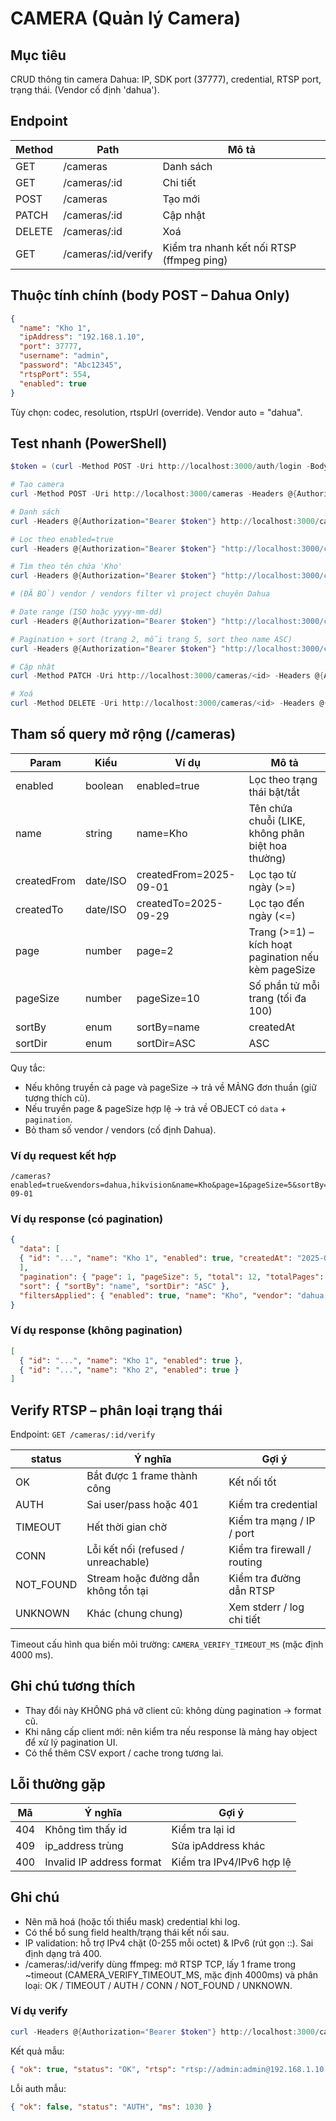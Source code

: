 # CAMERA (Quản lý Camera)

## Mục tiêu
CRUD thông tin camera Dahua: IP, SDK port (37777), credential, RTSP port, trạng thái. (Vendor cố định 'dahua').

## Endpoint
| Method | Path | Mô tả |
|--------|------|------|
| GET | /cameras | Danh sách |
| GET | /cameras/:id | Chi tiết |
| POST | /cameras | Tạo mới |
| PATCH | /cameras/:id | Cập nhật |
| DELETE | /cameras/:id | Xoá |
| GET | /cameras/:id/verify | Kiểm tra nhanh kết nối RTSP (ffmpeg ping) |

## Thuộc tính chính (body POST – Dahua Only)
```json
{
  "name": "Kho 1",
  "ipAddress": "192.168.1.10",
  "port": 37777,
  "username": "admin",
  "password": "Abc12345",
  "rtspPort": 554,
  "enabled": true
}
```
Tùy chọn: codec, resolution, rtspUrl (override). Vendor auto = "dahua".

## Test nhanh (PowerShell)
```powershell
$token = (curl -Method POST -Uri http://localhost:3000/auth/login -Body '{"username":"admin","password":"admin123"}' -ContentType 'application/json').Content | ConvertFrom-Json | Select-Object -ExpandProperty accessToken

# Tạo camera
curl -Method POST -Uri http://localhost:3000/cameras -Headers @{Authorization="Bearer $token"} -Body '{"name":"Kho 1","ipAddress":"192.168.1.10","username":"u","password":"p","rtspPort":554}' -ContentType 'application/json'

# Danh sách
curl -Headers @{Authorization="Bearer $token"} http://localhost:3000/cameras

# Lọc theo enabled=true
curl -Headers @{Authorization="Bearer $token"} "http://localhost:3000/cameras?enabled=true"

# Tìm theo tên chứa 'Kho'
curl -Headers @{Authorization="Bearer $token"} "http://localhost:3000/cameras?name=Kho"

# (ĐÃ BỎ) vendor / vendors filter vì project chuyên Dahua

# Date range (ISO hoặc yyyy-mm-dd)
curl -Headers @{Authorization="Bearer $token"} "http://localhost:3000/cameras?createdFrom=2025-09-01&createdTo=2025-09-29"

# Pagination + sort (trang 2, mỗi trang 5, sort theo name ASC)
curl -Headers @{Authorization="Bearer $token"} "http://localhost:3000/cameras?page=2&pageSize=5&sortBy=name&sortDir=ASC"

# Cập nhật
curl -Method PATCH -Uri http://localhost:3000/cameras/<id> -Headers @{Authorization="Bearer $token"} -Body '{"enabled":false}' -ContentType 'application/json'

# Xoá
curl -Method DELETE -Uri http://localhost:3000/cameras/<id> -Headers @{Authorization="Bearer $token"}
```

## Tham số query mở rộng (/cameras)
| Param | Kiểu | Ví dụ | Mô tả |
|-------|------|-------|-------|
| enabled | boolean | enabled=true | Lọc theo trạng thái bật/tắt |
| name | string | name=Kho | Tên chứa chuỗi (LIKE, không phân biệt hoa thường) |
| createdFrom | date/ISO | createdFrom=2025-09-01 | Lọc tạo từ ngày (>=) |
| createdTo | date/ISO | createdTo=2025-09-29 | Lọc tạo đến ngày (<=) |
| page | number | page=2 | Trang (>=1) – kích hoạt pagination nếu kèm pageSize |
| pageSize | number | pageSize=10 | Số phần tử mỗi trang (tối đa 100) |
| sortBy | enum | sortBy=name | createdAt | name (mặc định createdAt) |
| sortDir | enum | sortDir=ASC | ASC | DESC (mặc định DESC) |

Quy tắc:
- Nếu không truyền cả page và pageSize → trả về MẢNG đơn thuần (giữ tương thích cũ).
- Nếu truyền page & pageSize hợp lệ → trả về OBJECT có `data` + `pagination`.
- Bỏ tham số vendor / vendors (cố định Dahua).

### Ví dụ request kết hợp
```
/cameras?enabled=true&vendors=dahua,hikvision&name=Kho&page=1&pageSize=5&sortBy=name&sortDir=ASC&createdFrom=2025-09-01
```

### Ví dụ response (có pagination)
```json
{
  "data": [
  { "id": "...", "name": "Kho 1", "enabled": true, "createdAt": "2025-09-29T09:00:00.000Z" }
  ],
  "pagination": { "page": 1, "pageSize": 5, "total": 12, "totalPages": 3 },
  "sort": { "sortBy": "name", "sortDir": "ASC" },
  "filtersApplied": { "enabled": true, "name": "Kho", "vendor": "dahua,hikvision", "createdFrom": "2025-09-01T00:00:00.000Z", "createdTo": null }
}
```

### Ví dụ response (không pagination)
```json
[
  { "id": "...", "name": "Kho 1", "enabled": true },
  { "id": "...", "name": "Kho 2", "enabled": true }
]
```

## Verify RTSP – phân loại trạng thái
Endpoint: `GET /cameras/:id/verify`

| status | Ý nghĩa | Gợi ý |
|--------|---------|-------|
| OK | Bắt được 1 frame thành công | Kết nối tốt |
| AUTH | Sai user/pass hoặc 401 | Kiểm tra credential |
| TIMEOUT | Hết thời gian chờ | Kiểm tra mạng / IP / port |
| CONN | Lỗi kết nối (refused / unreachable) | Kiểm tra firewall / routing |
| NOT_FOUND | Stream hoặc đường dẫn không tồn tại | Kiểm tra đường dẫn RTSP |
| UNKNOWN | Khác (chung chung) | Xem stderr / log chi tiết |

Timeout cấu hình qua biến môi trường: `CAMERA_VERIFY_TIMEOUT_MS` (mặc định 4000 ms).

## Ghi chú tương thích
- Thay đổi này KHÔNG phá vỡ client cũ: không dùng pagination → format cũ.
- Khi nâng cấp client mới: nên kiểm tra nếu response là mảng hay object để xử lý pagination UI.
- Có thể thêm CSV export / cache trong tương lai.

## Lỗi thường gặp
| Mã | Ý nghĩa | Gợi ý |
|----|---------|-------|
| 404 | Không tìm thấy id | Kiểm tra lại id |
| 409 | ip_address trùng | Sửa ipAddress khác |
| 400 | Invalid IP address format | Kiểm tra IPv4/IPv6 hợp lệ |

## Ghi chú
- Nên mã hoá (hoặc tối thiểu mask) credential khi log.
- Có thể bổ sung field health/trạng thái kết nối sau.
- IP validation: hỗ trợ IPv4 chặt (0-255 mỗi octet) & IPv6 (rút gọn ::). Sai định dạng trả 400.
- /cameras/:id/verify dùng ffmpeg: mở RTSP TCP, lấy 1 frame trong ~timeout (CAMERA_VERIFY_TIMEOUT_MS, mặc định 4000ms) và phân loại: OK / TIMEOUT / AUTH / CONN / NOT_FOUND / UNKNOWN.

### Ví dụ verify
```powershell
curl -Headers @{Authorization="Bearer $token"} http://localhost:3000/cameras/<id>/verify
```
Kết quả mẫu:
```json
{ "ok": true, "status": "OK", "rtsp": "rtsp://admin:admin@192.168.1.10:554", "ms": 812 }
```
Lỗi auth mẫu:
```json
{ "ok": false, "status": "AUTH", "ms": 1030 }
```
